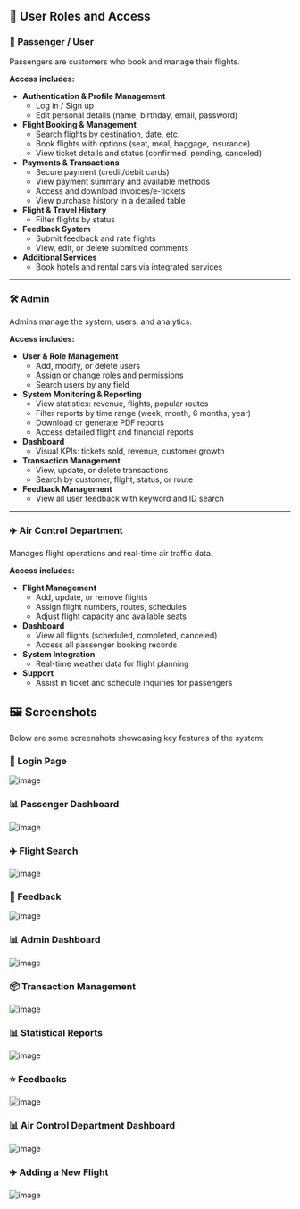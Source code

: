 ## 👥 User Roles and Access

### 👤 Passenger / User
Passengers are customers who book and manage their flights.

**Access includes:**
- **Authentication & Profile Management**
  - Log in / Sign up
  - Edit personal details (name, birthday, email, password)
- **Flight Booking & Management**
  - Search flights by destination, date, etc.
  - Book flights with options (seat, meal, baggage, insurance)
  - View ticket details and status (confirmed, pending, canceled)
- **Payments & Transactions**
  - Secure payment (credit/debit cards)
  - View payment summary and available methods
  - Access and download invoices/e-tickets
  - View purchase history in a detailed table
- **Flight & Travel History**
  - Filter flights by status
- **Feedback System**
  - Submit feedback and rate flights
  - View, edit, or delete submitted comments
- **Additional Services**
  - Book hotels and rental cars via integrated services

---

### 🛠️ Admin
Admins manage the system, users, and analytics.

**Access includes:**
- **User & Role Management**
  - Add, modify, or delete users
  - Assign or change roles and permissions
  - Search users by any field
- **System Monitoring & Reporting**
  - View statistics: revenue, flights, popular routes
  - Filter reports by time range (week, month, 6 months, year)
  - Download or generate PDF reports
  - Access detailed flight and financial reports
- **Dashboard**
  - Visual KPIs: tickets sold, revenue, customer growth
- **Transaction Management**
  - View, update, or delete transactions
  - Search by customer, flight, status, or route
- **Feedback Management**
  - View all user feedback with keyword and ID search

---

### ✈️ Air Control Department
Manages flight operations and real-time air traffic data.

**Access includes:**
- **Flight Management**
  - Add, update, or remove flights
  - Assign flight numbers, routes, schedules
  - Adjust flight capacity and available seats
- **Dashboard**
  - View all flights (scheduled, completed, canceled)
  - Access all passenger booking records
- **System Integration**
  - Real-time weather data for flight planning
- **Support**
  - Assist in ticket and schedule inquiries for passengers
 
## 🖼️ Screenshots

Below are some screenshots showcasing key features of the system:

### 🔐 Login Page
![image](https://github.com/user-attachments/assets/549b1be6-5cf1-426b-a234-67c4b9755826)

### 📊 Passenger Dashboard
![image](https://github.com/user-attachments/assets/87d47c2a-5f4c-442b-892d-a06996504c59)

### ✈️ Flight Search
![image](https://github.com/user-attachments/assets/15111188-038a-4346-a169-780b75c960f5)

### 📄 Feedback
![image](https://github.com/user-attachments/assets/b5edc525-c264-40f5-b3b5-9243fa16d701)

### 📊 Admin Dashboard
![image](https://github.com/user-attachments/assets/baa010fe-05dc-4acb-b4e9-603e2d7eb3db)

### 📦 Transaction Management
![image](https://github.com/user-attachments/assets/15108746-d6f5-421c-bc58-767c11eac4d5)

### 📊 Statistical Reports
![image](https://github.com/user-attachments/assets/062bb2f7-b6a4-4897-88e7-8bbd0b666bdb)

### ⭐ Feedbacks
![image](https://github.com/user-attachments/assets/ee94d2d1-b77e-4d98-95a6-4f2923a4b3e0)

### 📊 Air Control Department Dashboard
![image](https://github.com/user-attachments/assets/3f4c4baa-8547-46ff-a63e-496628da2974)

### ✈️ Adding a New Flight
![image](https://github.com/user-attachments/assets/bf0734c6-73f7-4b17-834a-f914180d33e5)




